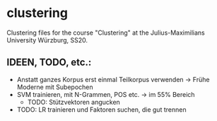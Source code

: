 # clustering
Clustering files for the course "Clustering" at the Julius-Maximilians University Würzburg, SS20.


## IDEEN, TODO, etc.:

- Anstatt ganzes Korpus erst einmal Teilkorpus verwenden &rarr; Frühe Moderne mit Subepochen
- SVM trainieren, mit N-Grammen, POS etc. &rarr; im 55% Bereich
	- TODO: Stützvektoren angucken
- TODO: LR trainieren und Faktoren suchen, die gut trennen